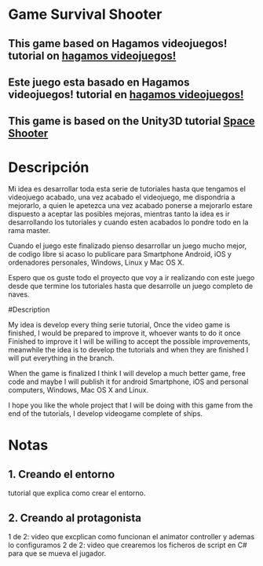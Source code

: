 # Game Survival Shooter

## This game based on Hagamos videojuegos! tutorial on [hagamos videojuegos!](https://youtu.be/laI7AuqS0JE)

## Este juego esta basado en Hagamos videojuegos! tutorial en [hagamos videojuegos!](https://youtu.be/laI7AuqS0JE)

## This game is based on the Unity3D tutorial [Space Shooter](https://unity3d.com/es/learn/tutorials/projects/survival-shooter-tutorial)


# Descripción
Mi idea es desarrollar toda esta serie de tutoriales hasta que tengamos el videojuego acabado, una vez acabado el videojuego, me dispondria a mejorarlo, a quien le apetezca una vez 
acabado ponerse a mejorarlo estare dispuesto a aceptar las posibles mejoras, mientras tanto la idea es ir desarrollando los tutoriales y cuando esten acabados lo pondre todo en la rama
master. 

Cuando el juego este finalizado pienso desarrollar un juego mucho mejor, de codigo libre si acaso lo publicare para Smartphone Android, iOS y ordenadores personales, Windows, Linux y Mac OS X.

Espero que os guste todo el proyecto que voy a ir  realizando con este juego desde que termine los tutoriales hasta que desarrolle un juego completo de naves.

#Description 

My idea is develop every thing serie tutorial, Once the video game is finished, I would be prepared to improve it, whoever wants to do it once
Finished to improve it I will be willing to accept the possible improvements, meanwhile the idea is to develop the tutorials and when they are finished I will put everything in the branch.

When the game is finalized I think I will develop a much better game, free code and maybe I will publish it for android Smartphone, iOS and personal computers, Windows, Mac OS X and Linux.

I hope you like the whole project that I will be doing with this game from the end of the tutorials, I develop videogame complete of ships.

# Notas

## 1. Creando el entorno  

tutorial que explica como crear el entorno. 

## 2. Creando al protagonista 

1 de 2: video que excplican como funcionan el animator controller y ademas lo configuramos
2 de 2: video que crearemos los ficheros de script en C# para que se mueva el jugador.